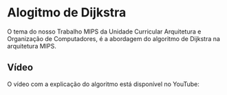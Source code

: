 # Alogitmo de Dijkstra
O tema do nosso Trabalho MIPS da Unidade Curricular Arquitetura e Organização de Computadores, é a abordagem do algoritmo de Dijkstra na arquitetura MIPS.

## Vídeo
O vídeo com a explicação do algoritmo está disponível no YouTube: 
